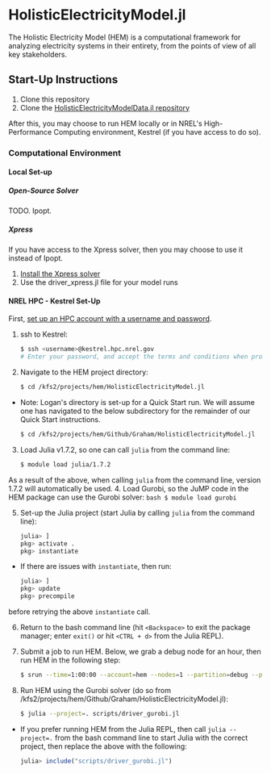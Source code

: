 # HolisticElectricityModel.jl

The Holistic Electricity Model (HEM) is a computational framework for analyzing electricity systems in their entirety, from the points of view of all key stakeholders.

## Start-Up Instructions

1. Clone this repository
2. Clone the [HolisticElectricityModelData.jl repository](https://github.nrel.gov/HEM/HolisticElectricityModelData.jl)

After this, you may choose to run HEM locally or in NREL's High-Performance Computing environment, Kestrel (if you have access to do so).

### Computational Environment

#### Local Set-up

##### Open-Source Solver
TODO. Ipopt.

##### Xpress
If you have access to the Xpress solver, then you may choose to use it instead of Ipopt.
1. [Install the Xpress solver](https://github.nrel.gov/dcutler/fico-xpress)
2. Use the driver_xpress.jl file for your model runs

#### NREL HPC - Kestrel Set-Up
First, [set up an HPC account with a username and password](https://www.nrel.gov/hpc/user-accounts.html).

1. ssh to Kestrel:
    ```bash
    $ ssh <username>@kestrel.hpc.nrel.gov
    # Enter your password, and accept the terms and conditions when prompted to do so.
    ```
2. Navigate to the HEM project directory:
    ```bash
    $ cd /kfs2/projects/hem/HolisticElectricityModel.jl
    ```
- Note: Logan's directory is set-up for a Quick Start run. We will assume one has navigated to the below subdirectory for the remainder of our Quick Start instructions.
    ```bash
    $ cd /kfs2/projects/hem/Github/Graham/HolisticElectricityModel.jl
    ```

3. Load Julia v1.7.2, so one can call `julia` from the command line:
    ```bash
    $ module load julia/1.7.2
    ```
As a result of the above, when calling `julia` from the command line, version 1.7.2 will automatically be used.
4. Load Gurobi, so the JuMP code in the HEM package can use the Gurobi solver:
    ```bash
    $ module load gurobi
    ```

5. Set-up the Julia project (start Julia by calling `julia` from the command line):
    ```julia
    julia> ]
    pkg> activate .
    pkg> instantiate
    ```

- If there are issues with `instantiate`, then run:
    ```julia
    julia> ]
    pkg> update
    pkg> precompile
    ```
before retrying the above `instantiate` call.

6. Return to the bash command line (hit `<Backspace>` to exit the package manager; enter `exit()` or hit `<CTRL + d>` from the Julia REPL).

7. Submit a job to run HEM. Below, we grab a debug node for an hour, then run HEM in the following step:
    ```bash
    $ srun --time=1:00:00 --account=hem --nodes=1 --partition=debug --pty $SHELL
    ```

8. Run HEM using the Gurobi solver (do so from /kfs2/projects/hem/Github/Graham/HolisticElectricityModel.jl):
    ```bash
    $ julia --project=. scripts/driver_gurobi.jl
    ```
- If you prefer running HEM from the Julia REPL, then call `julia --project=.` from the bash command line to start Julia with the correct project, then replace the above with the following:
    ```julia
    julia> include("scripts/driver_gurobi.jl")
    ```
